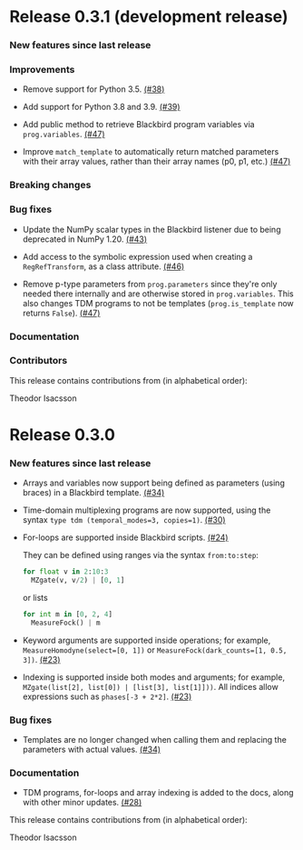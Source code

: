 # Release 0.3.1 (development release)

<h3>New features since last release</h3>

<h3>Improvements</h3>

* Remove support for Python 3.5.
  [(#38)](https://github.com/XanaduAI/blackbird/pull/38)

* Add support for Python 3.8 and 3.9.
  [(#39)](https://github.com/XanaduAI/blackbird/pull/39)

* Add public method to retrieve Blackbird program variables via `prog.variables`.
  [(#47)](https://github.com/XanaduAI/blackbird/pull/47)

* Improve `match_template` to automatically return matched parameters with their array values,
  rather than their array names (p0, p1, etc.)
  [(#47)](https://github.com/XanaduAI/blackbird/pull/47)

<h3>Breaking changes</h3>

<h3>Bug fixes</h3>

* Update the NumPy scalar types in the Blackbird listener due to being deprecated in NumPy 1.20.
  [(#43)](https://github.com/XanaduAI/blackbird/pull/43)

* Add access to the symbolic expression used when creating a `RegRefTransform`,
  as a class attribute.
  [(#46)](https://github.com/XanaduAI/blackbird/pull/46)

* Remove p-type parameters from `prog.parameters` since they're only needed there internally and
  are otherwise stored in `prog.variables`. This also changes TDM programs to not be templates
  (`prog.is_template` now returns `False`).
  [(#47)](https://github.com/XanaduAI/blackbird/pull/47)

<h3>Documentation</h3>

<h3>Contributors</h3>

This release contains contributions from (in alphabetical order):

Theodor Isacsson

# Release 0.3.0

<h3>New features since last release</h3>

* Arrays and variables now support being defined as parameters (using braces) in
  a Blackbird template.
  [(#34)](https://github.com/XanaduAI/blackbird/pull/34)

* Time-domain multiplexing programs are now supported, using the syntax `type tdm
  (temporal_modes=3, copies=1)`.
  [(#30)](https://github.com/XanaduAI/blackbird/pull/30)

* For-loops are supported inside Blackbird scripts.
  [(#24)](https://github.com/XanaduAI/blackbird/pull/24)

  They can be defined using ranges via the syntax `from:to:step`:

  ```python
  for float v in 2:10:3
    MZgate(v, v/2) | [0, 1]
  ```

  or lists

  ```python
  for int m in [0, 2, 4]
    MeasureFock() | m
  ```

* Keyword arguments are supported inside operations; for example,
  `MeasureHomodyne(select=[0, 1])` or `MeasureFock(dark_counts=[1, 0.5, 3])`.
  [(#23)](https://github.com/XanaduAI/blackbird/pull/23)

* Indexing is supported inside both modes and arguments; for example,
  `MZgate(list[2], list[0]) | [list[3], list[1]]))`. All indices allow
  expressions such as `phases[-3 + 2*2]`.
  [(#23)](https://github.com/XanaduAI/blackbird/pull/23)

<h3>Bug fixes</h3>

* Templates are no longer changed when calling them and replacing the parameters
  with actual values.
  [(#34)](https://github.com/XanaduAI/blackbird/pull/34)

<h3>Documentation</h3>

* TDM programs, for-loops and array indexing is added to the docs, along with
  other minor updates.
  [(#28)](https://github.com/XanaduAI/blackbird/pull/28)

This release contains contributions from (in alphabetical order):

Theodor Isacsson
